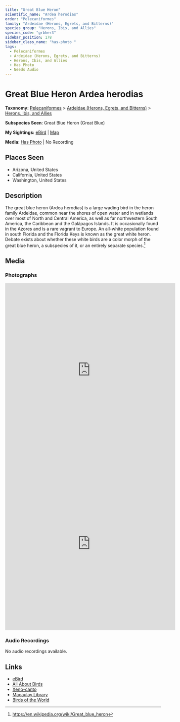 ```yaml
---
title: "Great Blue Heron"
scientific_name: "Ardea herodias"
order: "Pelecaniformes"
family: "Ardeidae (Herons, Egrets, and Bitterns)"
species_group: "Herons, Ibis, and Allies"
species_code: "grbher3"
sidebar_position: 178
sidebar_class_name: "has-photo "
tags: 
  - Pelecaniformes
  - Ardeidae (Herons, Egrets, and Bitterns)
  - Herons, Ibis, and Allies
  - Has Photo
  - Needs Audio
---
```


# Great Blue Heron <span className='sci_name'>Ardea herodias</span>

**Taxonomy:** [Pelecaniformes](/tags/pelecaniformes) > [Ardeidae (Herons, Egrets, and Bitterns)](/tags/ardeidae-herons-egrets-and-bitterns) > [Herons, Ibis, and Allies](/tags/herons-ibis-and-allies)

**Subspecies Seen**: Great Blue Heron (Great Blue)

**My Sightings:** [eBird](https://ebird.org/lifelist?r=world&time=life&spp=grbher3) | [Map](/map?species_code=grbher3)

**Media**: [Has Photo](https://media.ebird.org/catalog?userId=USER4436073&taxonCode=grbher3&mediaType=photo&view=grid) | No Recording

## Places Seen

* Arizona, United States
* California, United States
* Washington, United States

## Description
The great blue heron (Ardea herodias) is a large wading bird in the heron family Ardeidae, common near the shores of open water and in wetlands over most of North and Central America, as well as far northwestern South America, the Caribbean and the Galápagos Islands. It is occasionally found in the Azores and is a rare vagrant to Europe. An all-white population found in south Florida and the Florida Keys is known as the great white heron. Debate exists about whether these white birds are a color morph of the great blue heron, a subspecies of it, or an entirely separate species.[^1]

[^1]: https://en.wikipedia.org/wiki/Great_blue_heron

## Media
### Photographs
<iframe src="https://macaulaylibrary.org/asset/626996232/embed" width="550" height="560" frameborder="0" allowfullscreen></iframe>
<iframe src="https://macaulaylibrary.org/asset/619242587/embed" width="550" height="560" frameborder="0" allowfullscreen></iframe>

### Audio Recordings
No audio recordings available.

## Links
* [eBird](https://ebird.org/species/grbher3) 
* [All About Birds](https://www.allaboutbirds.org/guide/grbher3) 
* [Xeno-canto](https://www.xeno-canto.org/species/ardea-herodias) 
* [Macaulay Library](https://search.macaulaylibrary.org/catalog?taxonCode=grbher3&sort=rating_rank_desc)
* [Birds of the World](https://birdsoftheworld.org/bow/species/grbher3)
